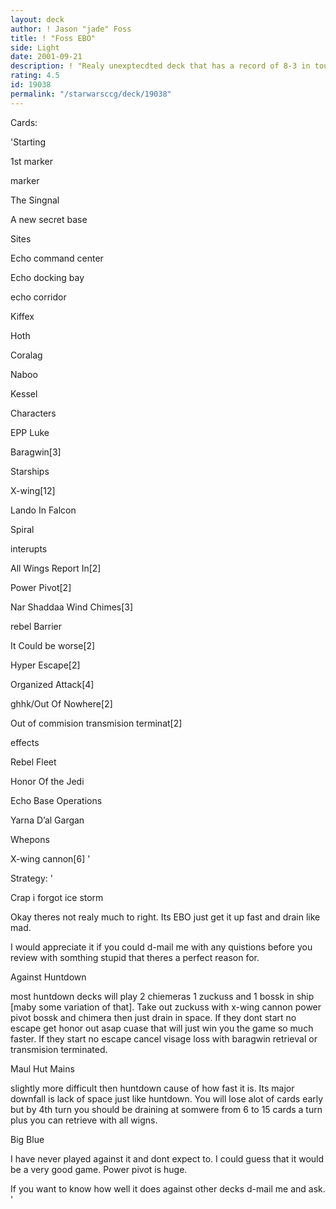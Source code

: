 ```yaml
---
layout: deck
author: ! Jason "jade" Foss
title: ! "Foss EBO"
side: Light
date: 2001-09-21
description: ! "Realy unexptecdted deck that has a record of 8-3 in tourny play. only losses to Chris Terwiliger twice and another 2000 rated player."
rating: 4.5
id: 19038
permalink: "/starwarsccg/deck/19038"
---
```

Cards: 

'Starting

1st marker

marker

The Singnal

A new secret base


Sites

Echo command center

Echo docking bay

echo corridor

Kiffex

Hoth

Coralag

Naboo

Kessel


Characters

EPP Luke

Baragwin[3]


Starships

X-wing[12]

Lando In Falcon

Spiral


interupts

All Wings Report In[2]

Power Pivot[2]

Nar Shaddaa Wind Chimes[3]

rebel Barrier

It Could be worse[2]

Hyper Escape[2]

Organized Attack[4]

ghhk/Out Of Nowhere[2]

Out of commision transmision terminat[2]


effects

Rebel Fleet

Honor Of the Jedi

Echo Base Operations

Yarna D’al Gargan


Whepons

X-wing cannon[6] '

Strategy: '

Crap i forgot ice storm


Okay theres not realy much to right. Its EBO just get it up fast and drain like mad.

I would appreciate it if you could d-mail me with any quistions before you review with somthing stupid that theres a perfect reason for.


Against Huntdown

most huntdown decks will play 2 chiemeras 1 zuckuss and 1 bossk in ship [maby some variation of that]. Take out zuckuss with x-wing cannon power pivot bossk and chimera then just drain in space. If they dont start no escape get honor out asap cuase that will just win you the game so much faster. If they start no escape cancel visage loss with baragwin retrieval or transmision terminated.


Maul Hut Mains

slightly more difficult then huntdown cause of how fast it is. Its major downfall is lack of space just like huntdown. You will lose alot of cards early but by 4th turn you should be draining at somwere from 6 to 15 cards a turn plus you can retrieve with all wigns.


Big Blue

I have never played against it and dont expect to. I could guess that it would be a very good game. Power pivot is huge.


If you want to know how well it does against other decks d-mail me and ask.  '
